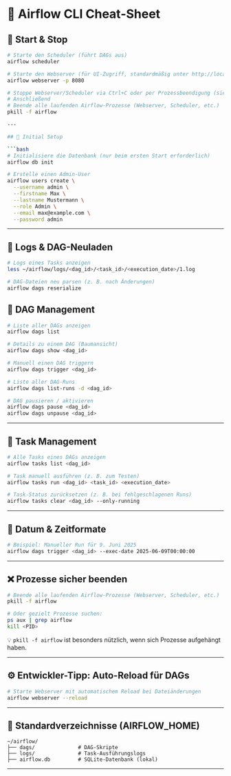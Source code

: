 # 🧠 Airflow CLI Cheat-Sheet

## 🚀 Start & Stop

```bash
# Starte den Scheduler (führt DAGs aus)
airflow scheduler

# Starte den Webserver (für UI-Zugriff, standardmäßig unter http://localhost:8080)
airflow webserver -p 8080

# Stoppe Webserver/Scheduler via Ctrl+C oder per Prozessbeendigung (siehe unten)
# Anschließend
# Beende alle laufenden Airflow-Prozesse (Webserver, Scheduler, etc.)
pkill -f airflow

---

## 🔧 Initial Setup

```bash
# Initialisiere die Datenbank (nur beim ersten Start erforderlich)
airflow db init

# Erstelle einen Admin-User
airflow users create \
  --username admin \
  --firstname Max \
  --lastname Mustermann \
  --role Admin \
  --email max@example.com \
  --password admin
```

---

## 📂 Logs & DAG-Neuladen

```bash
# Logs eines Tasks anzeigen
less ~/airflow/logs/<dag_id>/<task_id>/<execution_date>/1.log

# DAG-Dateien neu parsen (z. B. nach Änderungen)
airflow dags reserialize
```

## 📜 DAG Management

```bash
# Liste aller DAGs anzeigen
airflow dags list

# Details zu einem DAG (Baumansicht)
airflow dags show <dag_id>

# Manuell einen DAG triggern
airflow dags trigger <dag_id>

# Liste aller DAG-Runs
airflow dags list-runs -d <dag_id>

# DAG pausieren / aktivieren
airflow dags pause <dag_id>
airflow dags unpause <dag_id>
```

---

## 🧩 Task Management

```bash
# Alle Tasks eines DAGs anzeigen
airflow tasks list <dag_id>

# Task manuell ausführen (z. B. zum Testen)
airflow tasks run <dag_id> <task_id> <execution_date>

# Task-Status zurücksetzen (z. B. bei fehlgeschlagenen Runs)
airflow tasks clear <dag_id> --only-running
```

---

## 📆 Datum & Zeitformate

```bash
# Beispiel: Manueller Run für 9. Juni 2025
airflow dags trigger <dag_id> --exec-date 2025-06-09T00:00:00
```

---


## ❌ Prozesse sicher beenden

```bash
# Beende alle laufenden Airflow-Prozesse (Webserver, Scheduler, etc.)
pkill -f airflow

# Oder gezielt Prozesse suchen:
ps aux | grep airflow
kill <PID>
```

💡 `pkill -f airflow` ist besonders nützlich, wenn sich Prozesse aufgehängt haben.

---

## ⚙️ Entwickler-Tipp: Auto-Reload für DAGs

```bash
# Starte Webserver mit automatischem Reload bei Dateiänderungen
airflow webserver --reload
```

---

## 📁 Standardverzeichnisse (AIRFLOW_HOME)

```text
~/airflow/
├── dags/              # DAG-Skripte
├── logs/              # Task-Ausführungslogs
├── airflow.db         # SQLite-Datenbank (lokal)
```

---